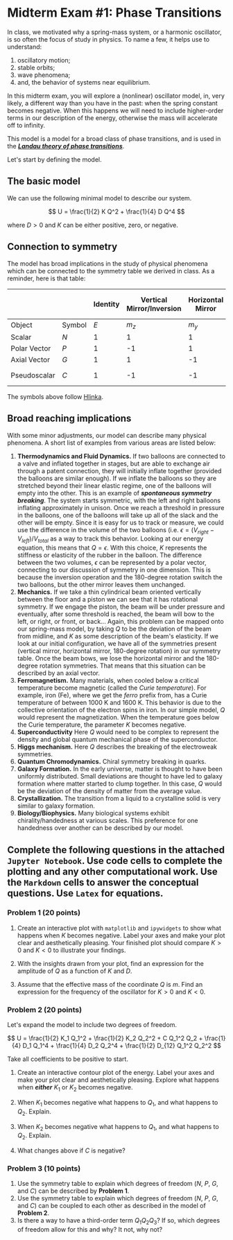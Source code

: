 # Midterm Exam #1: Phase Transitions

In class, we motivated why a spring-mass system, or a harmonic oscillator, is so often the focus of study in physics. To name a few, it helps use to understand:

1. oscillatory motion;
2. stable orbits;
3. wave phenomena;
4. and, the behavior of systems near equilibrium.

In this midterm exam, you will explore a (nonlinear) oscillator model, in, very likely, a different way than you have in the past: when the spring constant becomes negative. When this happens we will need to include higher-order terms in our description of the energy, otherwise the mass will accelerate off to infinity.

This model is a model for a broad class of phase transitions, and is used in the [***Landau theory of phase transitions***](https://en.wikipedia.org/wiki/Landau_theory).

Let's start by defining the model.

## The basic model

We can use the following minimal model to describe our system.

$$ U = \frac{1}{2} K Q^2 + \frac{1}{4} D Q^4 $$

where $D>0$ and $K$ can be either positive, zero, or negative.

## Connection to symmetry

The model has broad implications in the study of physical phenomena which can be connected to the symmetry table we derived in class. As a reminder, here is that table:

|               |        | Identity  | Vertical Mirror/Inversion | Horizontal Mirror | 180-degree Rotation |                         |
|---------------|--------|-----------|--------------------------|-------------------|----------------------|-------------------------|
| Object        | Symbol | $E$       | $m_z$                    | $m_y$             | $C_{2y}$             | Example                 |
| Scalar        | $N$  | 1         | 1                        | 1                 | 1                    | $\vec{c} \cdot \vec{c}$  |
| Polar Vector  | $P$  | 1         | -1                       | 1                 | -1                   | $\vec{c}$               |
| Axial Vector  | $G$  | 1         | 1                        | -1                | -1                   | $\vec{a} \times \vec{b}$ |
| Pseudoscalar  | $C$  | 1         | -1                       | -1                | 1                    | $(\vec{a} \times \vec{b}) \cdot \vec{c}$ |

The symbols above follow [Hlinka](https://journals.aps.org/prl/abstract/10.1103/PhysRevLett.113.165502). 

## Broad reaching implications

With some minor adjustments, our model can describe many physical phenomena. A short list of examples from various areas are listed below:

1. **Thermodynamics and Fluid Dynamics.** If two balloons are connected to a valve and inflated together in stages, but are able to exchange air through a patent connection, they will initially inflate together (provided the balloons are similar enough). If we inflate the balloons so they are stretched beyond their linear elastic regime, one of the balloons will empty into the other. This is an example of ***spontaneous symmetry breaking***. The system starts symmetric, with the left and right balloons inflating approximately in unison. Once we reach a threshold in pressure in the balloons, one of the balloons will take up all of the slack and the other will be empty. Since it is easy for us to track or measure, we could use the difference in the volume of the two balloons (i.e. $\epsilon = \left(V_{right}-V_{left}\right)/V_{total}$ as a way to track this behavior. Looking at our energy equation, this means that $Q=\epsilon$. With this choice, $K$ represents the stiffness or elasticity of the rubber in the balloon. The difference between the two volumes, $\epsilon$ can be represented by a polar vector, connecting to our discussion of symmetry in one dimension. This is because the inversion operation and the 180-degree rotation switch the two balloons, but the other mirror leaves them unchanged.
2. **Mechanics.** If we take a thin cylindrical beam oriented vertically between the floor and a piston we can see that it has rotational symmetry. If we engage the piston, the beam will be under pressure and eventually, after some threshold is reached, the beam will bow to the left, or right, or front, or back... Again, this problem can be mapped onto our spring-mass model, by taking $Q$ to be the deviation of the beam from midline, and $K$ as some description of the beam's elasticity. If we look at our initial configuration, we have all of the symmetries present (vertical mirror, horizontal mirror, 180-degree rotation) in our symmetry table. Once the beam bows, we lose the horizontal mirror and the 180-degree rotation symmetries. That means that this situation can be described by an axial vector.
3. **Ferromagnetism.** Many materials, when cooled below a critical temperature become magnetic (called the *Curie temperature*). For example, iron (Fe), where we get the *ferro* prefix from, has a Curie temperature of between 1000 K and 1600 K. This behavior is due to the collective orientation of the electron spins in iron. In our simple model, $Q$ would represent the magnetization. When the temperature goes below the Curie temperature, the parameter $K$ becomes negative.
4. **Superconductivity** Here $Q$ would need to be complex to represent the density and global quantum mechanical phase of the superconductor.
5. **Higgs mechanism.** Here $Q$ describes the breaking of the electroweak symmetries.
6. **Quantum Chromodynamics.** Chiral symmetry breaking in quarks.
7. **Galaxy Formation.** In the early universe, matter is thought to have been uniformly distributed. Small deviations are thought to have led to galaxy formation where matter started to clump together. In this case, $Q$ would be the deviation of the density of matter from the average value.
8. **Crystallization.** The transition from a liquid to a crystalline solid is very similar to galaxy formation.
9. **Biology/Biophysics.** Many biological systems exhibit chirality/handedness at various scales. This preference for one handedness over another can be described by our model.

## Complete the following questions in the attached `Jupyter Notebook`. Use code cells to complete the plotting and any other computational work. Use the `Markdown` cells to answer the conceptual questions. Use `Latex` for equations.

### Problem 1 (20 points)

1. Create an interactive plot with `matplotlib` and `ipywidgets` to show what happens when $K$ becomes negative. Label your axes and make your plot clear and aesthetically pleasing. Your finished plot should compare $K>0$ and $K<0$ to illustrate your findings.

2. With the insights drawn from your plot, find an expression for the amplitude of $Q$ as a function of $K$ and $D$. 

3. Assume that the effective mass of the coordinate $Q$ is $m$. Find an expression for the frequency of the oscillator for $K>0$ and $K<0$.

### Problem 2 (20 points)

Let's expand the model to include two degrees of freedom.

$$ U = \frac{1}{2} K_1 Q_1^2 + \frac{1}{2} K_2 Q_2^2 + C Q_1^2 Q_2 + \frac{1}{4} D_1 Q_1^4 + \frac{1}{4} D_2 Q_2^4 + \frac{1}{2} D_{12} Q_1^2 Q_2^2 $$

Take all coefficients to be positive to start.

1. Create an interactive contour plot of the energy. Label your axes and make your plot clear and aesthetically pleasing. Explore what happens when ***either*** $K_1$ or $K_2$ becomes negative.

2. When $K_1$ becomes negative what happens to $Q_1$, and what happens to $Q_2$. Explain.

3. When $K_2$ becomes negative what happens to $Q_1$, and what happens to $Q_2$. Explain.

4. What changes above if $C$ is negative?

### Problem 3 (10 points)

1. Use the symmetry table to explain which degrees of freedom ($N$, $P$, $G$, and $C$) can be described by **Problem 1**.
2. Use the symmetry table to explain which degrees of freedom ($N$, $P$, $G$, and $C$) can be coupled to each other as described in the model of **Problem 2**.
3. Is there a way to have a third-order term $Q_1 Q_2 Q_3$? If so, which degrees of freedom allow for this and why? It not, why not?

